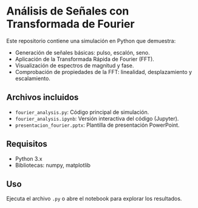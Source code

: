 # Análisis de Señales con Transformada de Fourier

Este repositorio contiene una simulación en Python que demuestra:

- Generación de señales básicas: pulso, escalón, seno.
- Aplicación de la Transformada Rápida de Fourier (FFT).
- Visualización de espectros de magnitud y fase.
- Comprobación de propiedades de la FFT: linealidad, desplazamiento y escalamiento.

## Archivos incluidos

- `fourier_analysis.py`: Código principal de simulación.
- `fourier_analysis.ipynb`: Versión interactiva del código (Jupyter).
- `presentacion_fourier.pptx`: Plantilla de presentación PowerPoint.

## Requisitos

- Python 3.x
- Bibliotecas: numpy, matplotlib

## Uso

Ejecuta el archivo `.py` o abre el notebook para explorar los resultados.

